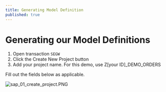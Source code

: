 ```yaml
---
title: Generating Model Definition
published: true
---
```


# Generating our Model Definitions

1. Open transaction `SEGW`
1. Click the Create New Project button
1. Add your project name. For this demo, use Z[your ID]_DEMO_ORDERS

Fill out the fields below as applicable.

![sap_01_create_project.PNG]({{site.baseurl}}/img/sap_01_create_project.PNG)


